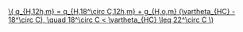 <a href="/eco2_guide_center/1.%20ECO2%20Logic%20Guide/Hee1_Equation_List.html" class="equation-link" target="_blank" rel="noopener noreferrer">
  \( q_{H,12h,m} = q_{H,18^\circ C,12h,m} + g_{H,o,m} (\vartheta_{HC} - 18^\circ C), \quad 18^\circ C < \vartheta_{HC} \leq 22^\circ C \) 
</a>
